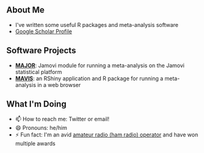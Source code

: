 

## About Me

- I've written some useful R packages and meta-analysis software
- [Google Scholar Profile](https://scholar.google.com/citations?user=ah-amuQAAAAJ&hl=en)

## Software Projects

- [**MAJOR**](https://github.com/kylehamilton/MAJOR): Jamovi module for running a meta-analysis on the Jamovi statistical platform
- [**MAVIS**](https://github.com/kylehamilton/MAVIS): an RShiny application and R package for running a meta-analysis in a web browser

## What I'm Doing
- 📫 How to reach me: Twitter or email!
- 😄 Pronouns: he/him
- ⚡ Fun fact: I'm an avid [amateur radio (ham radio) operator](https://www.qrz.com/db/KG6BXW) and have won multiple awards

<!--
**kylehamilton/kylehamilton** is a ✨ _special_ ✨ repository because its `README.md` (this file) appears on your GitHub profile.

Here are some ideas to get you started:

- 🔭 I’m currently working on ...
- 🌱 I’m currently learning ...
- 👯 I’m looking to collaborate on ...
- 🤔 I’m looking for help with ...
- 💬 Ask me about ...
- 📫 How to reach me: ...
- 😄 Pronouns: ...
- ⚡ Fun fact: ...
-->


